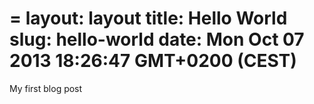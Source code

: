 =
layout: layout
title: Hello World
slug: hello-world
date: Mon Oct 07 2013 18:26:47 GMT+0200 (CEST)
=

My first blog post